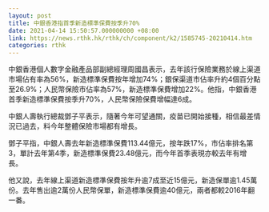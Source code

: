 ```yaml
---
layout: post
title: 中銀香港指首季新造標準保費按季升70%
date: 2021-04-14 15:50:57.000000000 +08:00
link: https://news.rthk.hk/rthk/ch/component/k2/1585745-20210414.htm
categories: rthk
---
```


中銀香港個人數字金融產品部副總經理周國昌表示，去年該行保險業務於線上渠道市場佔有率為56%，新造標準保費按年增加74%；銀保渠道市佔率升約4個百分點至26.9%；人民幣保險市佔率為57%，新造標準保費增加22%。他指，中銀香港首季新造標準保費按季升70%，人民幣保險保費增幅達6成。

中銀人壽執行總裁鄧子平表示，隨著今年可望通關，疫苗已開始接種，相信最差情況已過去，料今年整體保險市場都有增長。

鄧子平指，中銀人壽去年新造標準保費113.44億元，按年跌17%，市佔率排名第3，單計去年第4季，新造標準保費23.48億元，而今年首季表現亦較去年有增長。

他又說，去年線上渠道新造標準保費按年升逾7成至近15億元，新造保單逾1.45萬份。去年售出逾2萬份人民幣保單，新造標準保費逾40億元，兩者都較2016年翻一番。
